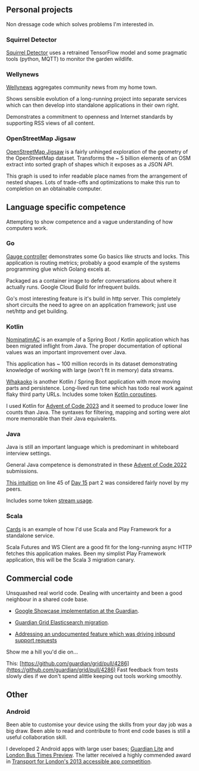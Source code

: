 ## Personal projects

Non dressage code which solves problems I'm interested in.


### Squirrel Detector

[Squirrel Detector](https://github.com/tonytw1/squirrel-detector) uses a retrained TensorFlow model and 
some pragmatic tools (python, MQTT) to monitor the garden wildlife.


### Wellynews 

[Wellynews](https://github.com/tonytw1/wellynews) aggregates community news from my home town.

Shows sensible evolution of a long-running project into separate services which can then 
develop into standalone applications in their own right.

Demonstrates a commitment to openness and Internet standards by supporting RSS views of all content.


### OpenStreetMap Jigsaw

[OpenStreetMap Jigsaw](https://github.com/tonytw1/osm-jigsaw) is a fairly unhinged exploration of the geometry of the OpenStreetMap dataset.
Transforms the ~ 5 billion elements of an OSM extract into sorted graph of shapes which it exposes as a JSON API.

This graph is used to infer readable place names from the arrangement of nested shapes.
Lots of trade-offs and optimizations to make this run to completion on an obtainable computer.


## Language specific competence

Attempting to show competence and a vague understanding of how computers work.

### Go

[Gauge controller](https://github.com/tonytw1/gauge-controller) demonstrates some Go basics like structs and locks.
This application is routing metrics; probably a good example of the systems programming glue which Golang excels at.

Packaged as a container image to defer conversations about where it actually runs.
Google Cloud Build for infrequent builds.

Go's most interesting feature is it's build in http server. This completely short circuits the need to agree on an application framework; just use net/http and get building.

### Kotlin

[NominatimAC](https://github.com/tonytw1/nominatim-ac) is an example of a Spring Boot / Kotlin application 
which has been migrated inflight from Java. The proper documentation of optional values was an important improvement over Java.

This application has ~ 100 million records in its dataset demonstrating knowledge of working with large (won't fit in memory) data streams.

[Whakaoko](https://github.com/tonytw1/whakaoko) is another Kotlin / Spring Boot application with more moving parts and persistence.
Long-lived run time which has todo real work against flaky third party URLs. Includes some token [Kotlin coroutines](https://github.com/tonytw1/whakaoko/blob/main/src/main/kotlin/uk/co/eelpieconsulting/feedlistener/rss/RssPoller.kt). 

I used Kotlin for [Advent of Code 2023](https://github.com/tonytw1/advent2023) and it seemed to produce lower line counts than Java.
The syntaxes for filtering, mapping and sorting were alot more memorable than their Java equivalents.


### Java

Java is still an important language which is predominant in whiteboard interview settings.

General Java competence is demonstrated in these [Advent of Code 2022](https://github.com/tonytw1/advent2022/tree/main/src) submissions.

[This intuition](https://github.com/tonytw1/advent2022/blob/b2a345ae7c4fa36a59602d9e3a871d3ee14a4546/src/Day15.java#L45) on line 45 of [Day 15](https://adventofcode.com/2022/day/15) part 2 was considered fairly novel by my peers.

Includes some token [stream usage](https://github.com/tonytw1/advent2022/blob/b2a345ae7c4fa36a59602d9e3a871d3ee14a4546/src/Day15.java#L87). 


### Scala

[Cards](https://github.com/tonytw1/cards) is an example of how I'd use Scala and Play Framework for a standalone service.

Scala Futures and WS Client are a good fit for the long-running async HTTP fetches this application makes.
Been my simplist Play Framework application, this will be the Scala 3 migration canary.


## Commercial code

Unsquashed real world code. Dealing with uncertainty and been a good neighbour in a shared code base.

- [Google Showcase implementation at the Guardian](https://github.com/guardian/frontend/pull/24038).
- [Guardian Grid Elasticsearch migration](https://github.com/guardian/grid/pull/2373/commits).

- [Addressing an undocumented feature which was driving inbound support requests](https://github.com/guardian/open-platform-site/pull/88/commits/4c7db919b6b806c62fdec17fb0e6bf89235676a1)

Show me a hill you'd die on...

This: [https://github.com/guardian/grid/pull/4286](https://github.com/guardian/grid/pull/4286)
Fast feedback from tests slowly dies if we don't spend alittle keeping out tools working smoothly.



## Other

### Android

Been able to customise your device using the skills from your day job was a big draw.
Been able to read and contribute to front end code bases is still a useful collaboration skill.

I developed 2 Android apps with large user bases; [Guardian Lite](https://github.com/tonytw1/guardian-lite) and [London Bus Times Preview](https://github.com/eelpie/countdown-android).
The latter received a highly commended award in [Transport for London's 2013 accessible app competition](https://www.tfl.gov.uk/info-for/media/press-releases/2013/december/tfl-announce-winners-of-accessible-app-competition).
